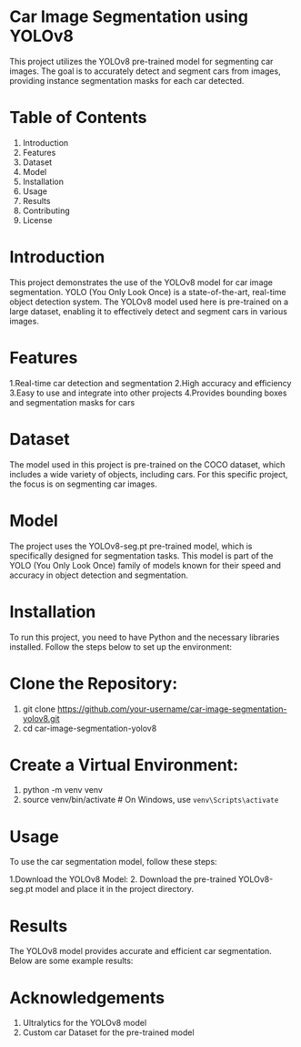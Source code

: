 # Car Image Segmentation using YOLOv8
This project utilizes the YOLOv8 pre-trained model for segmenting car images. The goal is to accurately detect and segment cars from images, providing instance segmentation masks for each car detected.
# Table of Contents
1. Introduction
2. Features
3. Dataset
4. Model
5. Installation
6. Usage
7. Results
8. Contributing
9. License
# Introduction
This project demonstrates the use of the YOLOv8 model for car image segmentation. YOLO (You Only Look Once) is a state-of-the-art, real-time object detection system. The YOLOv8 model used here is pre-trained on a large dataset, enabling it to effectively detect and segment cars in various images.

# Features
1.Real-time car detection and segmentation
2.High accuracy and efficiency
3.Easy to use and integrate into other projects
4.Provides bounding boxes and segmentation masks for cars
# Dataset
The model used in this project is pre-trained on the COCO dataset, which includes a wide variety of objects, including cars. For this specific project, the focus is on segmenting car images.

# Model
The project uses the YOLOv8-seg.pt pre-trained model, which is specifically designed for segmentation tasks. This model is part of the YOLO (You Only Look Once) family of models known for their speed and accuracy in object detection and segmentation.

# Installation
To run this project, you need to have Python and the necessary libraries installed. Follow the steps below to set up the environment:

# Clone the Repository:
1. git clone https://github.com/your-username/car-image-segmentation-yolov8.git
2. cd car-image-segmentation-yolov8

# Create a Virtual Environment:
1. python -m venv venv
2. source venv/bin/activate  # On Windows, use `venv\Scripts\activate`
# Usage
To use the car segmentation model, follow these steps:

1.Download the YOLOv8 Model:
2. Download the pre-trained YOLOv8-seg.pt model and place it in the project directory.

# Results
The YOLOv8 model provides accurate and efficient car segmentation. Below are some example results:

# Acknowledgements
1. Ultralytics for the YOLOv8 model
2. Custom car Dataset for the pre-trained model


   
